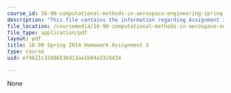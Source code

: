 ```yaml
---
course_id: 16-90-computational-methods-in-aerospace-engineering-spring-2014
description: "This file contains the information regarding Assignment 3.\r\n"
file_location: /coursemedia/16-90-computational-methods-in-aerospace-engineering-spring-2014/ef4621c3188653bd13aa1b04e33cbd34_MIT16_90S14_pset3.pdf
file_type: application/pdf
layout: pdf
title: 16.90 Spring 2014 Homework Assignment 3
type: course
uid: ef4621c3188653bd13aa1b04e33cbd34

---
```

None